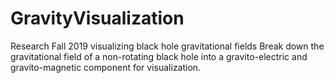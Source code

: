 # GravityVisualization
Research Fall 2019 visualizing black hole gravitational fields
Break down the gravitational field of a non-rotating black hole into a gravito-electric and gravito-magnetic component for visualization. 
